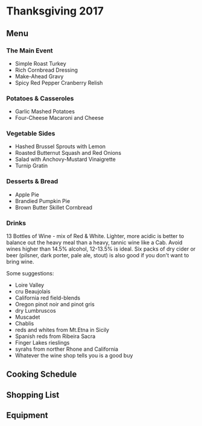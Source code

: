 # Thanksgiving 2017

## Menu

### The Main Event

- Simple Roast Turkey
- Rich Cornbread Dressing
- Make-Ahead Gravy
- Spicy Red Pepper Cranberry Relish

### Potatoes & Casseroles

- Garlic Mashed Potatoes
- Four-Cheese Macaroni and Cheese

### Vegetable Sides

- Hashed Brussel Sprouts with Lemon
- Roasted Butternut Squash and Red Onions
- Salad with Anchovy-Mustard Vinaigrette
- Turnip Gratin

### Desserts & Bread

- Apple Pie
- Brandied Pumpkin Pie
- Brown Butter Skillet Cornbread

### Drinks

13 Bottles of Wine - mix of Red & White. Lighter, more acidic is better to balance out the heavy meal than a heavy, tannic wine like a Cab. Avoid wines higher than 14.5% alcohol, 12-13.5% is ideal. Six packs of dry cider or beer (pilsner, dark porter, pale ale, stout) is also good if you don't want to bring wine.

Some suggestions:

- Loire Valley
- cru Beaujolais
- California red field-blends
- Oregon pinot noir and pinot gris
- dry Lumbruscos
- Muscadet
- Chablis
- reds and whites from Mt.Etna in Sicily
- Spanish reds from Ribeira Sacra
- Finger Lakes rieslings
- syrahs from norther Rhone and California
- Whatever the wine shop tells you is a good buy

## Cooking Schedule

## Shopping List

## Equipment

